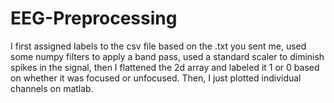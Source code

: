 # EEG-Preprocessing


I first assigned labels to the csv file based on the .txt you sent me, used some numpy filters to apply a band pass, used a standard scaler to diminish spikes in the signal, then I flattened the 2d array and labeled it 1 or 0 based on whether it was focused or unfocused. Then, I just plotted individual channels on matlab.